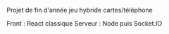 Projet de fin d'année jeu hybride cartes/téléphone

Front : React classique
Serveur : Node puis Socket.IO
